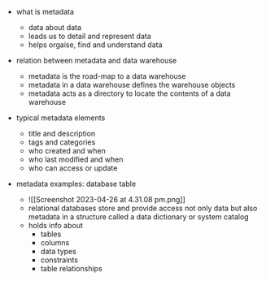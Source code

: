 
- what is metadata 
	- data about data 
	- leads us to detail and represent data
	- helps orgaise, find and understand data
- relation between metadata and data warehouse 
	- metadata is the road-map to a data warehouse 
	- metadata in a data warehouse defines the warehouse objects 
	- metadata acts as a directory to locate the contents of a data warehouse 

- typical metadata elements
	- title and description
	- tags and categories 
	- who created and when
	- who last modified and when
	- who can access or update 

- metadata examples: database table 
	- ![[Screenshot 2023-04-26 at 4.31.08 pm.png]]
	- relational databases store and provide access not only data but also metadata in a structure called a data dictionary or system catalog 
	- holds info about 
		- tables 
		- columns 
		- data types 
		- constraints 
		- table relationships 